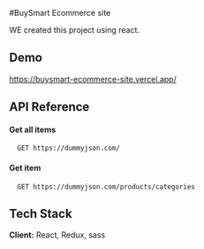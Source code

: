 
#BuySmart Ecommerce site 

 WE  created this project using react.
  
## Demo

https://buysmart-ecommerce-site.vercel.app/


## API Reference

#### Get all items

```http
  GET https://dummyjson.com/
```



#### Get item

```http
  GET https://dummyjson.com/products/categories
```



## Tech Stack

**Client:** React, Redux, sass



